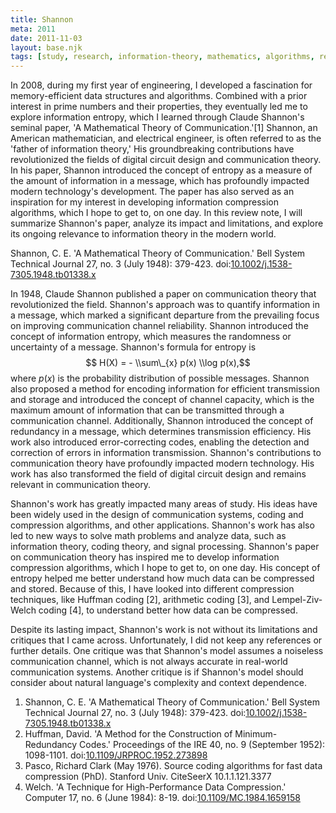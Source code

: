 ```yaml
---
title: Shannon
meta: 2011
date: 2011-11-03
layout: base.njk
tags: [study, research, information-theory, mathematics, algorithms, research, philosophy, computers, science, humanities]
--- 
```

 
In 2008, during my first year of engineering, I developed a fascination for memory-efficient data structures and algorithms. Combined with a prior interest in prime numbers and their properties, they eventually led me to explore information entropy, which I learned through Claude Shannon's seminal paper, 'A Mathematical Theory of Communication.'[1] Shannon, an American mathematician, and electrical engineer, is often referred to as the 'father of information theory,' His groundbreaking contributions have revolutionized the fields of digital circuit design and communication theory. In his paper, Shannon introduced the concept of entropy as a measure of the amount of information in a message, which has profoundly impacted modern technology's development. The paper has also served as an inspiration for my interest in developing information compression algorithms, which I hope to get to, on one day. In this review note, I will summarize Shannon's paper, analyze its impact and limitations, and explore its ongoing relevance to information theory in the modern world.

Shannon, C. E. 'A Mathematical Theory of Communication.' Bell System Technical Journal 27, no. 3 (July 1948): 379-423. doi:[10.1002/j.1538-7305.1948.tb01338.x](https://doi.org/10.1002/j.1538-7305.1948.tb01338.x)
 
In 1948, Claude Shannon published a paper on communication theory that revolutionized the field. Shannon's approach was to quantify information in a message, which marked a significant departure from the prevailing focus on improving communication channel reliability. Shannon introduced the concept of information entropy, which measures the randomness or uncertainty of a message. Shannon's formula for entropy is $$ H(X) = - \\sum\_{x} p(x) \\log p(x),$$ where $p(x)$ is the probability distribution of possible messages. Shannon also proposed a method for encoding information for efficient transmission and storage and introduced the concept of channel capacity, which is the maximum amount of information that can be transmitted through a communication channel. Additionally, Shannon introduced the concept of redundancy in a message, which determines transmission efficiency. His work also introduced error-correcting codes, enabling the detection and correction of errors in information transmission. Shannon's contributions to communication theory have profoundly impacted modern technology. His work has also transformed the field of digital circuit design and remains relevant in communication theory.

Shannon's work has greatly impacted many areas of study. His ideas have been widely used in the design of communication systems, coding and compression algorithms, and other applications. Shannon's work has also led to new ways to solve math problems and analyze data, such as information theory, coding theory, and signal processing. Shannon's paper on communication theory has inspired me to develop information compression algorithms, which I hope to get to, on one day. His concept of entropy helped me better understand how much data can be compressed and stored. Because of this, I have looked into different compression techniques, like Huffman coding [2], arithmetic coding [3], and Lempel-Ziv-Welch coding [4], to understand better how data can be compressed.

Despite its lasting impact, Shannon's work is not without its limitations and critiques that I came across. Unfortunately, I did not keep any references or further details. One critique was that Shannon's model assumes a noiseless communication channel, which is not always accurate in real-world communication systems. Another critique is if Shannon's model should consider about natural language's complexity and context dependence.

1. Shannon, C. E. 'A Mathematical Theory of Communication.' Bell System Technical Journal 27, no. 3 (July 1948): 379-423. doi:[10.1002/j.1538-7305.1948.tb01338.x](https://doi.org/10.1002/j.1538-7305.1948.tb01338.x)
2. Huffman, David. 'A Method for the Construction of Minimum-Redundancy Codes.' Proceedings of the IRE 40, no. 9 (September 1952): 1098-1101. doi:[10.1109/JRPROC.1952.273898](https://doi.org/10.1109/JRPROC.1952.273898)
3. Pasco, Richard Clark (May 1976). Source coding algorithms for fast data compression (PhD). Stanford Univ. CiteSeerX 10.1.1.121.3377
4. Welch. 'A Technique for High-Performance Data Compression.' Computer 17, no. 6 (June 1984): 8-19. doi:[10.1109/MC.1984.1659158](https://doi.org/10.1109/MC.1984.1659158)